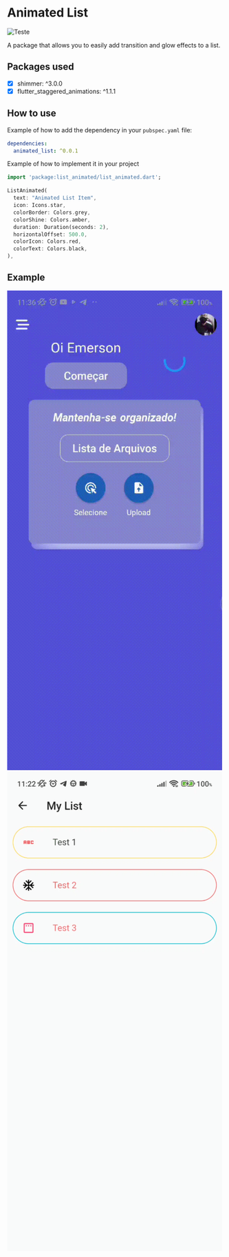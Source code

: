 # Animated List

![Teste](https://github.com/hnvn/flutter_shimmer/workflows/unit%20test/badge.svg) 

A package that allows you to easily add transition and glow effects to a list.

## Packages used

- [x] shimmer: ^3.0.0
- [x] flutter_staggered_animations: ^1.1.1

## How to use

Example of how to add the dependency in your `pubspec.yaml` file:

```yaml
dependencies:
  animated_list: ^0.0.1 
```

Example of how to implement it in your project

```dart
import 'package:list_animated/list_animated.dart';
``` 

```dart
ListAnimated(
  text: "Animated List Item",
  icon: Icons.star,
  colorBorder: Colors.grey,
  colorShine: Colors.amber,
  duration: Duration(seconds: 2),
  horizontalOffset: 500.0, 
  colorIcon: Colors.red, 
  colorText: Colors.black,
),
```

## Example 

<p>
    <img src="https://github.com/EmersonNog/animated_list_package_flutter/blob/main/assets/teste_pratico.gif?raw=true" width="500"/> 
    <img src="https://github.com/EmersonNog/animated_list_package_flutter/blob/main/assets/teste.gif?raw=true" width="500"/> 
</p>

